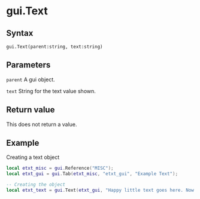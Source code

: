 # gui.Text

## Syntax
```
gui.Text(parent:string, text:string)
```

## Parameters
```parent``` A gui object.

```text``` String for the text value shown.

## Return value
This does not return a value.

## Example
Creating a text object
```lua
local etxt_misc = gui.Reference("MISC");
local etxt_gui = gui.Tab(etxt_misc, "etxt_gui", "Example Text");

-- Creating the object
local etxt_text = gui.Text(etxt_gui, "Happy little text goes here. Now make sure to beat the devil out of it!");
```
